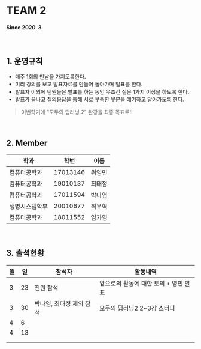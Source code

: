# TEAM 2

#### Since 2020. 3

<br>

## 1. 운영규칙
 - 매주 1회의 만남을 가지도록한다.  
 - 미리 강의를 보고 발표자료를 만들어 돌아가며 발표를 한다.  
 - 발표자 이외에 팀원들은 발표를 하는 동안 무조건 질문 1가지 이상을 하도록 한다.  
 - 발표가 끝나고 질의응답을 통해 서로 부족한 부분을 얘기하고 알아가도록 한다. 
 
 > 이번학기에 "모두의 딥러닝 2" 완강을 최종 목표로!!


 
 <br>
 

## 2. Member 
| 학과 | 학번 | 이름 |
| ---- | ---- | ---- |
| 컴퓨터공학과     |  17013146    |  위영민   |
|  컴퓨터공학과    |  19010137    |  최태정    |
|   컴퓨터공학과   |    17011594  |  박나영    |
| 생명시스템학부 |    20010677     | 최우혁 |
| 컴퓨터공학과 | 18011552 | 임가영 |

<br>

## 3. 출석현황

| 월  | 일  | 참석자 | 활동내역 |
| --- | --- | ------ | -------- |
|  3 | 23 | 전원 참석| 앞으로의 활동에 대한 토의 + 영민 발표 |
|  3  | 30    |   박나영, 최태정 제외 참석     |    모두의 딥러닝2 2~3강 스터디      |
|  4   |  6   |        |          |
|  4   |  13   |        |          |
|     |     |        |          |
|   |   |        |      |

